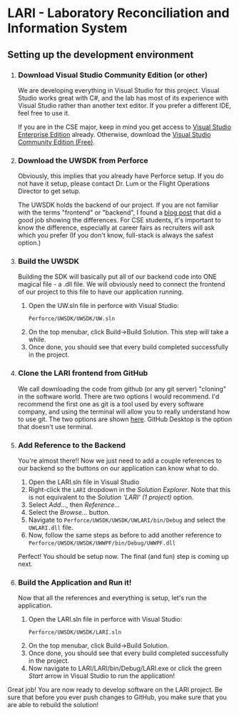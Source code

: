 <h1>LARI - Laboratory Reconciliation and Information System</h1>
<h2>Setting up the development environment</h2>
    <ol>
        <li><h3>Download Visual Studio Community Edition (or other)</h3></li>
            <p>We are developing everything in Visual Studio for this project. Visual Studio works great with C#, and the lab has most of its experience with Visual Studio rather than another text editor. If you prefer a different IDE, feel free to use it.
            <p>If you are in the CSE major, keep in mind you get access to <a href="https://www.cs.washington.edu/lab/software">Visual Studio Enterprise Edition</a> already. Otherwise, download the <a href="https://visualstudio.microsoft.com/vs/community/">Visual Studio Community Edition (Free)</a>.
        <li><h3>Download the UWSDK from Perforce</h3></li>
            <p>Obviously, this implies that you already have Perforce setup. If you do not have it setup, please contact Dr. Lum or the Flight Operations Director to get setup.
            <p>The UWSDK holds the backend of our project. If you are not familiar with the terms "frontend" or "backend", I found a <a href="https://www.coursereport.com/blog/front-end-development-vs-back-end-development-where-to-start">blog post</a> that did a good job showing the differences. For CSE students, it's important to know the difference, especially at career fairs as recruiters will ask which you prefer (If you don't know, full-stack is always the safest option.)
        <li><h3>Build the UWSDK</h3></li>
            <p>Building the SDK will basically put all of our backend code into ONE magical file - a .dll file. We will obviously need to connect the frontend of our project to this file to have our application running.
            <ol>
                <li>Open the UW.sln file in perforce with Visual Studio:</li>
                <p><code>Perforce/UWSDK/UWSDK/UW.sln</code>
                <li>On the top menubar, click Build->Build Solution. This step will take a while.</li>
                <li>Once done, you should see that every build completed successfully in the project.</li>
            </ol>
        <li><h3>Clone the LARI frontend from GitHub</h3></li>
            <p>We call downloading the code from github (or any git server) "cloning" in the software world. There are two options I would recommend. I'd recommend the first one as git is a tool used by every software company, and using the terminal will allow you to really understand how to use git. The two options are shown <a href="https://help.github.com/articles/cloning-a-repository/">here</a>. GitHub Desktop is the option that doesn't use terminal.
        <li><h3>Add Reference to the Backend</h3></li>
            <p>You're almost there!! Now we just need to add a couple references to our backend so the buttons on our application can know what to do.
            <ol>
                <li>Open the LARI.sln file in Visual Studio</li>
                <li>Right-click the <code>LARI</code> dropdown in the <i>Solution Explorer</i>. Note that this is not equivalent to the <i>Solution 'LARI' (1 project)</i> option.</li>
                <li>Select <i>Add...</i>, then <i>Reference...</i></li>
                <li>Select the <i>Browse...</i> button.</li>
                <li>Navigate to <code>Perforce/UWSDK/UWSDK/UWLARI/bin/Debug</code> and select the <code>UWLARI.dll</code> file.</li>
                <li>Now, follow the same steps as before to add another reference to <code>Perforce/UWSDK/UWSDK/UWWPF/bin/Debug/UWWPF.dll</code></li>
            </ol>
            <p>Perfect! You should be setup now. The final (and fun) step is coming up next.
        <li><h3>Build the Application and Run it!</h3></li>
            <p>Now that all the references and everything is setup, let's run the application.
            <ol>
                <li>Open the LARI.sln file in perforce with Visual Studio:</li>
                <p><code>Perforce/UWSDK/UWSDK/LARI.sln</code>
                <li>On the top menubar, click Build->Build Solution.</li>
                <li>Once done, you should see that every build completed successfully in the project.</li>
                <li>Now navigate to LARI/LARI/bin/Debug/LARI.exe or click the green <i>Start</i> arrow in Visual Studio to run the application!
            </ol>
    </ol>
    <p> Great job! You are now ready to develop software on the LARI project. Be sure that before you ever push changes to GitHub, you make sure that you are able to rebuild the solution!